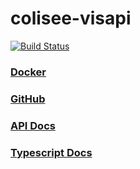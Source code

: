 # colisee-visapi

[![Build Status](https://travis-ci.org/siggame/colisee-visapi.svg?branch=master)](https://travis-ci.org/siggame/colisee-visapi)

### [Docker](https://hub.docker.com/r/siggame/colisee-visapi/) 
### [GitHub](https://github.com/siggame/colisee-visapi) 
### [API Docs](http://siggame.io/colisee-visapi/api)
### [Typescript Docs](http://siggame.io/colisee-visapi/ts)
